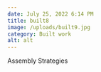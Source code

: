 ```yaml
---
date: July 25, 2022 6:14 PM
title: built8
image: /uploads/built9.jpg
category: Built work
alt: alt
---
```

Assembly Strategies